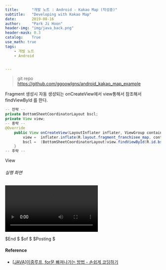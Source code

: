 ```yaml
---
title:      "개발 노트 : Android - Kakao Map (작성중)"
subtitle:   "Developing with Kakao Map"
date:       2019-08-16
author:     "Park Ji Hoon"
header-img: "img/java_back.png"
header-mask: 0.3
catalog:    True
use_math: true
tags:
    - 개발 노트
    - Android


---
```

> git repo  
> https://github.com/ggoowlgns/android_kakao_map_example

Fragment 생성시 자동 생성되는 onCreateView에서 view통해서 참조해서 findViewById 를 한다.

```java
-- 전략 --
private BottomSheetCoordinatorLayout bscl;
private View view;
-- 중략 --
@Override
    public View onCreateView(LayoutInflater inflater, ViewGroup container, Bundle savedInstanceState) {
        view =  inflater.inflate(R.layout.fragment_franchisee_map, container, false);
        bscl =  (BottomSheetCoordinatorLayout)view.findViewById(R.id.bscl);
    }
-- 후략 --
```

View

###### 실행 화면
![version 1.0](/img/post_android/test_1.mp4)

$End $ $of $ $Posting $


#### Reference
 - [[JAVA]이중루프, for문 빠져나가는 방법 - 손쉽게 코딩하기][1]


[1]:https://docu94.tistory.com/41
